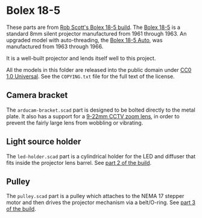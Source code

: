 # Bolex 18-5

These parts are from [Rob Scott's Bolex 18-5 build](http://rob.scottclan.cc/2017/07/telecine-project-part-1/). The [Bolex 18-5](http://www.bolexcollector.com/projectors/185.html) is a standard 8mm silent projector manufactured from 1961 through 1963. An upgraded model with auto-threading, the [Bolex 18-5 Auto](http://www.bolexcollector.com/projectors/185auto.html), was manufactured from 1963 through 1966.

It is a well-built projector and lends itself well to this project. 

All the models in this folder are released into the public domain under [CC0 1.0 Universal](https://creativecommons.org/publicdomain/zero/1.0/). See the `COPYING.txt` file for the full text of the license.

## Camera bracket
The `arducam-bracket.scad` part is designed to be bolted directly to the metal plate. It also has a support for a [9-22mm CCTV zoom lens](http://a.co/6X0dezo), in order to prevent the fairly large lens from wobbling or vibrating.

## Light source holder
The `led-holder.scad` part is a cylindrical holder for the LED and diffuser that fits inside the projector lens barrel. See [part 2 of the build](http://rob.scottclan.cc/2017/07/telecine-project-part-2-camera-and-light/).

## Pulley
The `pulley.scad` part is a pulley which attaches to the NEMA 17 stepper motor and then drives the projector mechanism via a belt/O-ring. See [part 3 of the build](http://rob.scottclan.cc/2017/07/telecine-project-part-3-shutter-and-motor/).
